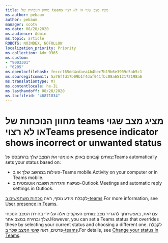 ```yaml
---
title: מחוון הנוכחות של teams מציג מצב שגוי או לא רצוי
ms.author: pebaum
author: pebaum
manager: scotv
ms.date: 08/20/2020
ms.audience: Admin
ms.topic: article
ROBOTS: NOINDEX, NOFOLLOW
localization_priority: Priority
ms.collection: Adm_O365
ms.custom:
- "9003301"
- "6205"
ms.openlocfilehash: feccc165dd4cdaea4b4bec7b19b6e3909c5ab5c1
ms.sourcegitcommit: 5a76ffd17b09b1f4daf041fbc08a6512172198a6
ms.translationtype: MT
ms.contentlocale: he-IL
ms.lasthandoff: 08/20/2020
ms.locfileid: "46871834"
---
```

# <a name="teams-presence-indicator-shows-incorrect-or-unwanted-status"></a><span data-ttu-id="73035-102">מחוון הנוכחות של teams מציג מצב שגוי או לא רצוי</span><span class="sxs-lookup"><span data-stu-id="73035-102">Teams presence indicator shows incorrect or unwanted status</span></span>

<span data-ttu-id="73035-103">צוותים קובעים באופן אוטומטי את המצב שלך בהתבסס על:</span><span class="sxs-lookup"><span data-stu-id="73035-103">Teams automatically sets your status based on:</span></span>

- <span data-ttu-id="73035-104">פעילות במחשב שלך או ב-Teams mobile.</span><span class="sxs-lookup"><span data-stu-id="73035-104">Activity on your computer or in Teams mobile.</span></span>
- <span data-ttu-id="73035-105">פגישות והגדרות תשובה אוטומטית ב-Outlook.</span><span class="sxs-lookup"><span data-stu-id="73035-105">Meetings and automatic reply settings in Outlook.</span></span>

<span data-ttu-id="73035-106">לקבלת מידע נוסף, ראה [נוכחות משתמשים ב-teams](https://docs.microsoft.com/microsoftteams/presence-admins).</span><span class="sxs-lookup"><span data-stu-id="73035-106">For more information, see [User presence in Teams](https://docs.microsoft.com/microsoftteams/presence-admins).</span></span>  

<span data-ttu-id="73035-107">עם זאת, באפשרותך להגדיר מצב צוותים העוקפים אלה על-ידי בחירת המצב הנוכחי שלך ובחירה במצב אחר.</span><span class="sxs-lookup"><span data-stu-id="73035-107">However, you can set a Teams status that overrides these by selecting your current status and choosing a different one.</span></span> <span data-ttu-id="73035-108">לקבלת פרטים, ראה [שינוי המצב שלך ב-teams](https://support.microsoft.com/office/change-your-status-in-teams-ce36ed14-6bc9-4775-a33e-6629ba4ff78e).</span><span class="sxs-lookup"><span data-stu-id="73035-108">For details, see [Change your status in Teams](https://support.microsoft.com/office/change-your-status-in-teams-ce36ed14-6bc9-4775-a33e-6629ba4ff78e).</span></span>